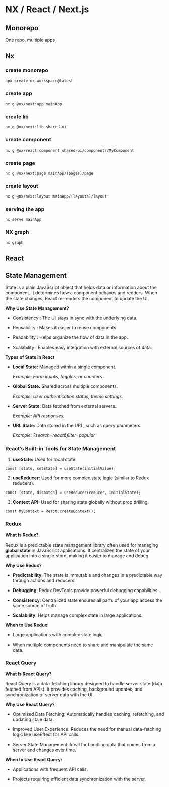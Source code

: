 # NX / React / Next.js

## Monorepo

One repo, multiple apps

## Nx

### create monorepo

```
npx create-nx-workspace@latest
```

### create app

```
nx g @nx/next:app mainApp
```

### create lib

```
nx g @nx/next:lib shared-ui
```

### create component

```
nx g @nx/react:component shared-ui/components/MyComponent
```

### create page

```
nx g @nx/next:page mainApp/(pages)/page
```

### create layout

```
nx g @nx/next:layout mainApp/(layouts)/layout
```

### serving the app

```
nx serve mainApp
```

### NX graph

```
nx graph
```

## React

## State Management

State is a plain JavaScript object that holds data or information about the component. It determines how a component behaves and renders. When the state changes, React re-renders the component to update the UI.

**Why Use State Management?**

- Consistency : The UI stays in sync with the underlying data.

- Reusability : Makes it easier to reuse components.

- Readability : Helps organize the flow of data in the app.

- Scalability : Enables easy integration with external sources of data.

**Types of State in React**

- **Local State:**
  Managed within a single component.

  _Example: Form inputs, toggles, or counters._

- **Global State:**
  Shared across multiple components.

  _Example: User authentication status, theme settings._

- **Server State:**
  Data fetched from external servers.

  _Example: API responses._

- **URL State:**
  Data stored in the URL, such as query parameters.

  _Example: ?search=react&filter=popular_

### React’s Built-in Tools for State Management

1. **useState:**
   Used for local state.

```
const [state, setState] = useState(initialValue);
```

2. **useReducer:**
   Used for more complex state logic (similar to Redux reducers).

```
const [state, dispatch] = useReducer(reducer, initialState);
```

3. **Context API:**
   Used for sharing state globally without prop drilling.

```
const MyContext = React.createContext();
```

### Redux

**What is Redux?**

Redux is a predictable state management library often used for managing **global state** in JavaScript applications.
It centralizes the state of your application into a single store, making it easier to manage and debug.

**Why Use Redux?**

- **Predictability**: The state is immutable and changes in a predictable way through actions and reducers.

- **Debugging**: Redux DevTools provide powerful debugging capabilities.

- **Consistency**: Centralized state ensures all parts of your app access the same source of truth.

- **Scalability**: Helps manage complex state in large applications.

**When to Use Redux:**

- Large applications with complex state logic.

- When multiple components need to share and manipulate the same data.

### React Query

**What is React Query?**

React Query is a data-fetching library designed to handle server state (data fetched from APIs).
It provides caching, background updates, and synchronization of server data with the UI.

**Why Use React Query?**

- Optimized Data Fetching: Automatically handles caching, refetching, and updating stale data.

- Improved User Experience: Reduces the need for manual data-fetching logic like useEffect for API calls.

- Server State Management: Ideal for handling data that comes from a server and changes over time.

**When to Use React Query:**

- Applications with frequent API calls.

- Projects requiring efficient data synchronization with the server.
